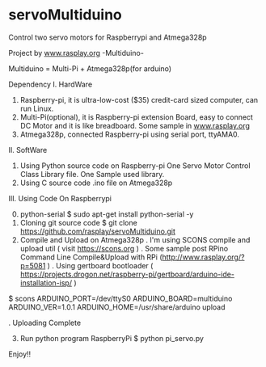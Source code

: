 servoMultiduino
===============

Control two servo motors for Raspberrypi and Atmega328p

Project by www.rasplay.org -Multiduino-

Multiduino = Multi-Pi + Atmega328p(for arduino)

Dependency
I. HardWare
 1. Raspberry-pi, it is ultra-low-cost ($35) credit-card sized computer, can run Linux.
 2. Multi-Pi(optional), it is Raspberry-pi extension Board, easy to connect DC Motor and it is like breadboard. Some sample in www.rasplay.org
 3. Atmega328p, connected Raspberry-pi using serial port, ttyAMA0.

II. SoftWare
 1. Using Python source code on Raspberry-pi
     One Servo Motor Control Class Library file.
     One Sample used library.
 2. Using C source code .ino file on Atmega328p

III. Using Code
 On Raspberrypi
 
 0. python-serial
  $ sudo apt-get install python-serial -y
 1. Cloning git source code
  $ git clone https://github.com/rasplay/servoMultiduino.git
 2. Compile and Upload on Atmega328p
  . I'm using SCONS compile and upload util ( visit https://scons.org )
  . Some sample post
      RPino Command Line Compile&Upload with RPi (http://www.rasplay.org/?p=5081 )
  . Using gertboard bootloader ( https://projects.drogon.net/raspberry-pi/gertboard/arduino-ide-installation-isp/ )

  $ scons ARDUINO_PORT=/dev/ttyS0 ARDUINO_BOARD=multiduino ARDUINO_VER=1.0.1 ARDUINO_HOME=/usr/share/arduino upload

  . Uploading Complete
 
 3. Run python program RaspberryPi 
  $ python pi_servo.py 

Enjoy!!

